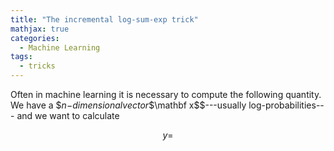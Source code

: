 ```yaml
---
title: "The incremental log-sum-exp trick"
mathjax: true
categories:
  - Machine Learning
tags:
  - tricks
---
```


Often in machine learning it is necessary to compute the following quantity. We have a \$$n$$-dimensional vector \$$\mathbf x$$---usually log-probabilities--- and we want to calculate

$$y =$$
